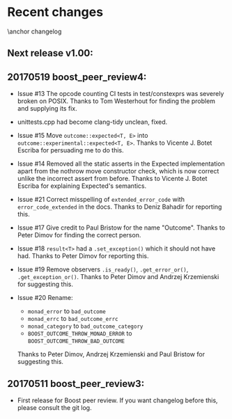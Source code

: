 # Recent changes
\anchor changelog

## Next release v1.00:

## 20170519 boost_peer_review4:
- Issue #13 The opcode counting CI tests in test/constexprs was severely broken on POSIX.
Thanks to Tom Westerhout for finding the problem and supplying its fix.
- unittests.cpp had become clang-tidy unclean, fixed.
- Issue #15 Move `outcome::expected<T, E>` into `outcome::experimental::expected<T, E>`. Thanks to
Vicente J. Botet Escriba for persuading me to do this.
- Issue #14 Removed all the static asserts in the Expected implementation apart from the nothrow
move constructor check, which is now correct unlike the incorrect assert from before. Thanks to
Vicente J. Botet Escriba for explaining Expected's semantics.
- Issue #21 Correct misspelling of `extended_error_code` with `error_code_extended` in the docs.
Thanks to Deniz Bahadir for reporting this.
- Issue #17 Give credit to Paul Bristow for the name "Outcome". Thanks to Peter Dimov
for finding the correct person.
- Issue #18 `result<T>` had a `.set_exception()` which it should not have had. Thanks to Peter Dimov
for reporting this.
- Issue #19 Remove observers `.is_ready()`, `.get_error_or()`, `.get_exception_or()`. Thanks to Peter
Dimov and Andrzej Krzemienski for suggesting this.
- Issue #20 Rename:
  - `monad_error` to `bad_outcome`
  - `monad_errc` to `bad_outcome_errc`
  - `monad_category` to `bad_outcome_category`
  - `BOOST_OUTCOME_THROW_MONAD_ERROR` to `BOOST_OUTCOME_THROW_BAD_OUTCOME`

  Thanks to Peter Dimov, Andrzej Krzemienski and Paul Bristow for suggesting this.

## 20170511 boost_peer_review3:
- First release for Boost peer review. If you want changelog before this, please consult the git log.
